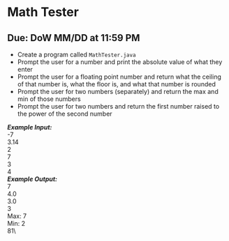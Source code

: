 # Math Tester

## Due: DoW MM/DD at 11:59 PM

- Create a program called `MathTester.java`
- Prompt the user for a number and print the absolute value of what they enter
- Prompt the user for a floating point number and return what the ceiling of that number is, what the floor is, and what that number is rounded
- Prompt the user for two numbers (separately) and return the max and min of those numbers
- Prompt the user for two numbers and return the first number raised to the power of the second number
 

***Example Input:***\
-7\
3.14\
2\
7\
3\
4\
***Example Output:***\
7\
4.0\
3.0\
3\
Max: 7\
Min: 2\
81\
